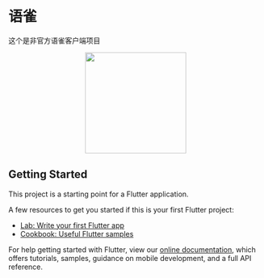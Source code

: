 # 语雀

这个是非官方语雀客户端项目

<p align="center"><img width="200" src="https://github.com/okoala/yuque/blob/master/20190131114611.png"></p>

## Getting Started

This project is a starting point for a Flutter application.

A few resources to get you started if this is your first Flutter project:

- [Lab: Write your first Flutter app](https://flutter.io/docs/get-started/codelab)
- [Cookbook: Useful Flutter samples](https://flutter.io/docs/cookbook)

For help getting started with Flutter, view our
[online documentation](https://flutter.io/docs), which offers tutorials,
samples, guidance on mobile development, and a full API reference.
